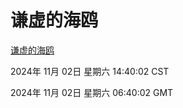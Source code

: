 # 谦虚的海鸥
[谦虚的海鸥](http://219.139.197.74:56308/qxdho/course/base/hotlink/index.php)

2024年 11月 02日 星期六 14:40:02 CST

2024年 11月 02日 星期六 06:40:02 GMT
